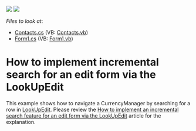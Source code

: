 <!-- default badges list -->
[![](https://img.shields.io/badge/Open_in_DevExpress_Support_Center-FF7200?style=flat-square&logo=DevExpress&logoColor=white)](https://supportcenter.devexpress.com/ticket/details/E707)
[![](https://img.shields.io/badge/📖_How_to_use_DevExpress_Examples-e9f6fc?style=flat-square)](https://docs.devexpress.com/GeneralInformation/403183)
<!-- default badges end -->
<!-- default file list -->
*Files to look at*:

* [Contacts.cs](./CS/Contacts.cs) (VB: [Contacts.vb](./VB/Contacts.vb))
* [Form1.cs](./CS/Form1.cs) (VB: [Form1.vb](./VB/Form1.vb))
<!-- default file list end -->
# How to implement incremental search for an edit form via the LookUpEdit


<p>This example shows how to navigate a CurrencyManager by searching for a row in <a href="http://documentation.devexpress.com/#WindowsForms/clsDevExpressXtraEditorsLookUpEdittopic">LookUpEdit</a>. Please review the <a href="https://www.devexpress.com/Support/Center/p/A2935">How to implement an incremental search feature for an edit form via the LookUpEdit</a> article for the explanation.</p>

<br/>


